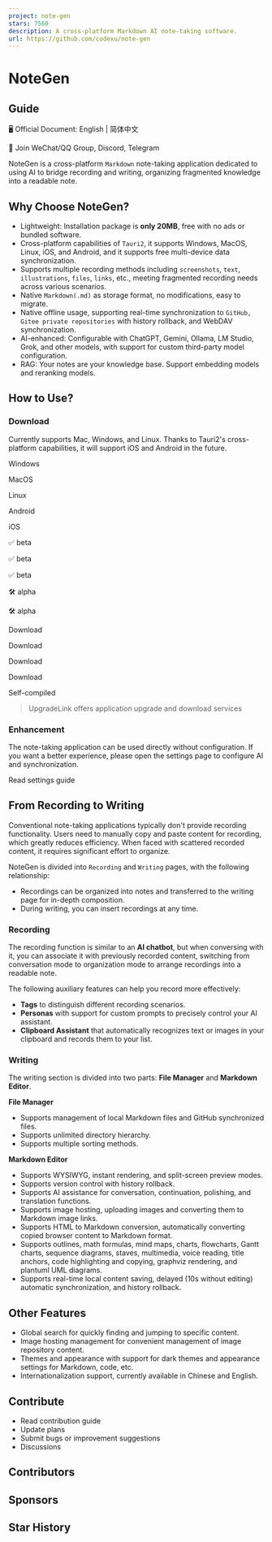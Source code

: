 ```yaml
---
project: note-gen
stars: 7560
description: A cross-platform Markdown AI note-taking software.
url: https://github.com/codexu/note-gen
---
```


NoteGen
=======

Guide
-----

🖥️ Official Document: English | 简体中文

💬 Join WeChat/QQ Group, Discord, Telegram

NoteGen is a cross-platform `Markdown` note-taking application dedicated to using AI to bridge recording and writing, organizing fragmented knowledge into a readable note.

Why Choose NoteGen?
-------------------

-   Lightweight: Installation package is **only 20MB**, free with no ads or bundled software.
-   Cross-platform capabilities of `Tauri2`, it supports Windows, MacOS, Linux, iOS, and Android, and it supports free multi-device data synchronization.
-   Supports multiple recording methods including `screenshots`, `text`, `illustrations`, `files`, `links`, etc., meeting fragmented recording needs across various scenarios.
-   Native `Markdown(.md)` as storage format, no modifications, easy to migrate.
-   Native offline usage, supporting real-time synchronization to `GitHub, Gitee private repositories` with history rollback, and WebDAV synchronization.
-   AI-enhanced: Configurable with ChatGPT, Gemini, Ollama, LM Studio, Grok, and other models, with support for custom third-party model configuration.
-   RAG: Your notes are your knowledge base. Support embedding models and reranking models.

How to Use?
-----------

### Download

Currently supports Mac, Windows, and Linux. Thanks to Tauri2's cross-platform capabilities, it will support iOS and Android in the future.

Windows

MacOS

Linux

Android

iOS

✅ beta

✅ beta

✅ beta

🛠️ alpha

🛠️ alpha

Download

Download

Download

Download

Self-compiled

> UpgradeLink offers application upgrade and download services

### Enhancement

The note-taking application can be used directly without configuration. If you want a better experience, please open the settings page to configure AI and synchronization.

Read settings guide

From Recording to Writing
-------------------------

Conventional note-taking applications typically don't provide recording functionality. Users need to manually copy and paste content for recording, which greatly reduces efficiency. When faced with scattered recorded content, it requires significant effort to organize.

NoteGen is divided into `Recording` and `Writing` pages, with the following relationship:

-   Recordings can be organized into notes and transferred to the writing page for in-depth composition.
-   During writing, you can insert recordings at any time.

### Recording

The recording function is similar to an **AI chatbot**, but when conversing with it, you can associate it with previously recorded content, switching from conversation mode to organization mode to arrange recordings into a readable note.

The following auxiliary features can help you record more effectively:

-   **Tags** to distinguish different recording scenarios.
-   **Personas** with support for custom prompts to precisely control your AI assistant.
-   **Clipboard Assistant** that automatically recognizes text or images in your clipboard and records them to your list.

### Writing

The writing section is divided into two parts: **File Manager** and **Markdown Editor**.

**File Manager**

-   Supports management of local Markdown files and GitHub synchronized files.
-   Supports unlimited directory hierarchy.
-   Supports multiple sorting methods.

**Markdown Editor**

-   Supports WYSIWYG, instant rendering, and split-screen preview modes.
-   Supports version control with history rollback.
-   Supports AI assistance for conversation, continuation, polishing, and translation functions.
-   Supports image hosting, uploading images and converting them to Markdown image links.
-   Supports HTML to Markdown conversion, automatically converting copied browser content to Markdown format.
-   Supports outlines, math formulas, mind maps, charts, flowcharts, Gantt charts, sequence diagrams, staves, multimedia, voice reading, title anchors, code highlighting and copying, graphviz rendering, and plantuml UML diagrams.
-   Supports real-time local content saving, delayed (10s without editing) automatic synchronization, and history rollback.

Other Features
--------------

-   Global search for quickly finding and jumping to specific content.
-   Image hosting management for convenient management of image repository content.
-   Themes and appearance with support for dark themes and appearance settings for Markdown, code, etc.
-   Internationalization support, currently available in Chinese and English.

Contribute
----------

-   Read contribution guide
-   Update plans
-   Submit bugs or improvement suggestions
-   Discussions

Contributors
------------

Sponsors
--------

Star History
------------
